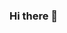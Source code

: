 ### Hi there 👋

<!--
**axoibc/axoibc** is a ✨ _special_ ✨ repository because its `README.md` (this file) appears on your GitHub profile.

Here are some ideas to get you started:

- 🔭 I’m currently working on a head to head service for video casino games to play against each other
- 🌱 I’m currently learning kurbnetes and blockchain
- 👯 I’m looking to collaborate on any Python project.
- 📫 How to reach me: cunndev@gmail.com 
- ⚡ Fun fact: I developed one of the first ticket in/ticket out systems for Bally Gaming and Systems. This cashless ticketing system is used worldwide in over 200 casinos everyday.

-->
